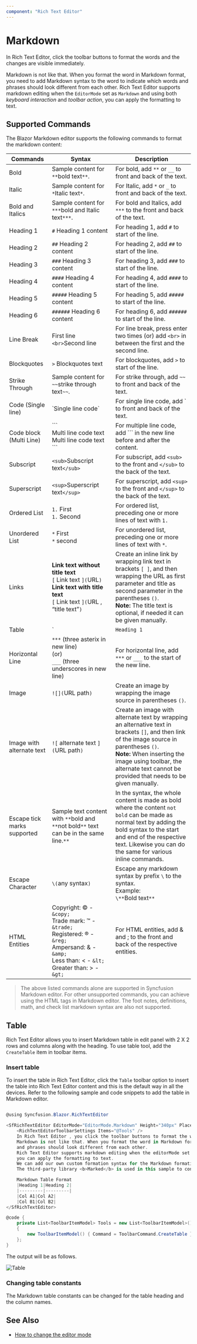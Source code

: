 ```yaml
---
component: "Rich Text Editor"
---
```


# Markdown

In Rich Text Editor, click the toolbar buttons to format the words and the changes are visible immediately.

Markdown is not like that. When you format the word in Markdown format, you need to add Markdown syntax to the word to indicate which words and phrases should look different from each other.
Rich Text Editor supports markdown editing when the `EditorMode` set as `Markdown` and using both *keyboard interaction* and *toolbar action*, you can apply the formatting to text.

## Supported Commands

The Blazor Markdown editor supports the following commands to format the markdown content:

|Commands|Syntax| Description |
|--------|------------------------------------------|------------|
| Bold | Sample content for `**`bold text`**`. | For bold, add `**` or `__` to front and back of the text. | For order list, precede each line with a number. |
| Italic | Sample content for `*`Italic text`*`. | For Italic, add `*` or `_` to front and back of the text. |
| Bold and Italics | Sample content for `***`bold and Italic text`***`. | For bold and Italics, add `***` to the front and back of the text. |
| Heading 1 | `#` Heading 1 content | For heading 1, add `#` to start of the line. |
| Heading 2 | `##` Heading 2 content | For heading 2, add `##` to start of the line. |
| Heading 3 | `###` Heading 3 content | For heading 3, add `###` to start of the line. |
| Heading 4 | `####` Heading 4 content | For heading 4, add `####` to start of the line. |
| Heading 5 | `#####` Heading 5 content | For heading 5, add `#####` to start of the line. |
| Heading 6 | `######` Heading 6 content | For heading 6, add `######` to start of the line. |
| Line Break | First line `<br>`Second line | For line break, press enter two times (or) add `<br>` in between the first and the second line. |
| Blockquotes | `>` Blockquotes text | For blockquotes, add `>` to start of the line. |
| Strike Through | Sample content for `~~`strike through text`~~`. | For strike through, add `~~` to front and back of the text. |
| Code (Single line) | \`Single line code\` | For single line code, add \` to front and back of the text. |
| Code block (Multi Line) | \`\`\`<br>Multi line code text<br>Multi line code text<br>\`\`\` | For multiple line code, add \`\`\` in the new line before and after the content. |
| Subscript | `<sub>`Subscript text`</sub>` | For subscript, add `<sub>` to the front and `</sub>` to the back of the text. |
| Superscript | `<sup>`Superscript text`</sup>` | For superscript, add `<sup>` to the front and `</sup>` to the back of the text. |
| Ordered List | `1.` First<br>`1.` Second | For ordered list, preceding one or more lines of text with `1.` |
| Unordered List | `*` First<br>`*` second | For unordered list, preceding one or more lines of text with `*`. |
| Links | **Link text without title text**<br>`[` Link text `](`URL`)`<br> **Link text with title text**<br>`[` Link text `](`URL , “title text”`)` | Create an inline link by wrapping link text in brackets `[ ]`, and then wrapping the URL as first parameter and title as second parameter in the parentheses `()`.<br>**Note:** The title text is optional, if needed it can be given manually.|
| Table | `|` Heading 1 `|` Heading 2 `|`<br>`|---------|---------|`<br>`|` Col A1 `|` Col A2 `|`<br>`|` Col B1 `|` Col B2 `|` | Create a table using the pipes and underscores as given in the syntax to create 2 x 2 table. |
| Horizontal Line | `***` (three asterix in new line)<br>(or)<br>`___` (three underscores in new line) | For horizontal line, add `***` or `___` to the start of the new line. |
| Image | `![](`URL path`)` | Create an image by wrapping the image source in parentheses `()`. |
| Image with alternate text | `![` alternate text `](`URL path`)` | Create an image with alternate text by wrapping an alternative text in brackets `[]`, and then link of the image source in parentheses `()`.<br>**Note:** When inserting the image using toolbar, the alternate text cannot be provided that needs to be given manually. |
| Escape tick marks supported | Sample text content with `**`bold and `**`not bold`**` text can be in the same line.`**` | In the syntax, the whole content is made as bold where the content `not bold` can be made as normal text by adding the bold syntax to the start and end of the respective text. Likewise you can do the same for various inline commands. |
| Escape Character | `\(`any syntax`)` | Escape any markdown syntax by prefix `\` to the syntax.<br>Example:<br>`\**`Bold text`**`|
| HTML Entities | Copyright: &copy; - `&copy;` <br>Trade mark: &trade; - `&trade;`<br>Registered: &reg; - `&reg;`<br>Ampersand: &amp; - `&amp;`<br>Less than: &lt; - `&lt;`<br>Greater than: &gt; - `&gt;` | For HTML entities, add & and ; to the front and back of the respective entities. |

> The above listed commands alone are supported in Syncfusion Markdown editor. For other unsupported commands, you can achieve using the HTML tags in Markdown editor. The foot notes, definitions, math, and check list markdown syntax are also not supported.

## Table

Rich Text Editor allows you to insert Markdown table in edit panel with 2 X 2 rows and columns along with the heading.
To use table tool, add the `CreateTable` item in toolbar items.

### Insert table

To insert the table in Rich Text Editor, click the `Table` toolbar option to insert the table into Rich Text Editor content and this is the default way in all the devices.
Refer to the following sample and code snippets to add the table in Markdown editor.

```csharp

@using Syncfusion.Blazor.RichTextEditor

<SfRichTextEditor EditorMode="EditorMode.Markdown" Height="340px" Placeholder="Type Something">
    <RichTextEditorToolbarSettings Items="@Tools" />
    In Rich Text Editor , you click the toolbar buttons to format the words and the changes are visible immediately.
    Markdown is not like that. When you format the word in Markdown format, you need to add Markdown syntax to the word to indicate which words
    and phrases should look different from each other.
    Rich Text Editor supports markdown editing when the editorMode set as **markdown** and using both *keyboard interaction* and *toolbar action*,
    you can apply the formatting to text.
    We can add our own custom formation syntax for the Markdown formation, [sample link](https://blazor.syncfusion.com/home/).
    The third-party library <b>Marked</b> is used in this sample to convert markdown into HTML content.

    Markdown Table Format
    |Heading 1|Heading 2|
    |---------|---------|
    |Col A1|Col A2|
    |Col B1|Col B2|
</SfRichTextEditor>

@code {
    private List<ToolbarItemModel> Tools = new List<ToolbarItemModel>()
    {
        new ToolbarItemModel() { Command = ToolbarCommand.CreateTable }
    };
}

```

The output will be as follows.

![Table](./images/markdown-table.png)

### Changing table constants

The Markdown table constants can be changed for the table heading and the column names.

## See Also

* [How to change the editor mode](./editor-modes/#markdown-editor)
